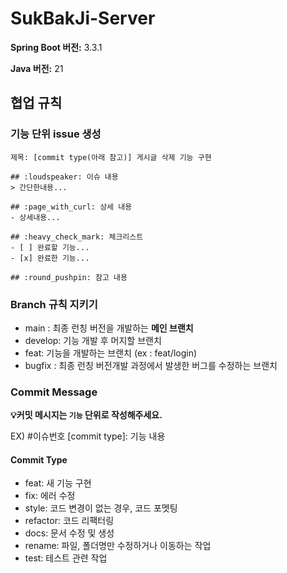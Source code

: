 # SukBakJi-Server

**Spring Boot 버전:** 3.3.1

**Java 버전:** 21

## 협업 규칙
### 기능 단위 issue 생성
  ```
  제목: [commit type(아래 참고)] 게시글 삭제 기능 구현 
  
  ## :loudspeaker: 이슈 내용 
  > 간단한내용...
  
  ## :page_with_curl: 상세 내용
  - 상세내용...
  
  ## :heavy_check_mark: 체크리스트
  - [ ] 완료할 기능...
  - [x] 완료한 기능...
  
  ## :round_pushpin: 참고 내용
  ```

### Branch 규칙 지키기
- main : 최종 런칭 버전을 개발하는 **메인 브랜치**
- develop: 기능 개발 후 머지할 브랜치 
- feat: 기능을 개발하는 브랜치 (ex : feat/login)
- bugfix : 최종 런칭 버전개발 과정에서 발생한 버그를 수정하는 브랜치

### Commit Message
**💡커밋 메시지는 `기능` 단위로 작성해주세요.**

EX) #이슈번호 [commit type]: 기능 내용

#### Commit Type
- feat: 새 기능 구현
- fix: 에러 수정
- style: 코드 변경이 없는 경우, 코드 포멧팅
- refactor: 코드 리팩터링
- docs: 문서 수정 및 생성
- rename: 파일, 폴더명만 수정하거나 이동하는 작업
- test: 테스트 관련 작업